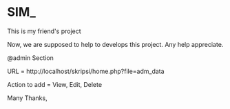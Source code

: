 SIM_
====

This is my friend's project

Now, we are supposed to help to develops this project. Any help appreciate.

@admin Section

URL = http://localhost/skripsi/home.php?file=adm_data

Action to add = View, Edit, Delete

Many Thanks,

